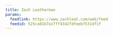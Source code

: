 ```yaml
---
title: Zach Leatherman
params:
  feedlink: https://www.zachleat.com/web/feed
  feedid: 525ca01b7a1fff43427dfeeb75314f1f
---
```

